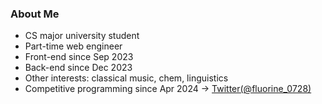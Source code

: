 ### About Me
- CS major university student
- Part-time web engineer
- Front-end since Sep 2023 
- Back-end since Dec 2023
- Other interests: classical music, chem, linguistics
- Competitive programming since Apr 2024 -> [Twitter(@fluorine_0728)](https://x.com/fluorine_0728)
